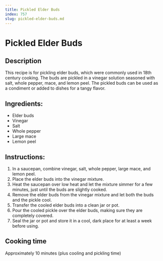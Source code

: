 ```yaml
---
title: Pickled Elder Buds
index: 757
slug: pickled-elder-buds.md
---
```


# Pickled Elder Buds

## Description
This recipe is for pickling elder buds, which were commonly used in 18th century cooking. The buds are pickled in a vinegar solution seasoned with salt, whole pepper, mace, and lemon peel. The pickled buds can be used as a condiment or added to dishes for a tangy flavor.

## Ingredients:
- Elder buds
- Vinegar
- Salt
- Whole pepper
- Large mace
- Lemon peel

## Instructions:
1. In a saucepan, combine vinegar, salt, whole pepper, large mace, and lemon peel.
2. Place the elder buds into the vinegar mixture.
3. Heat the saucepan over low heat and let the mixture simmer for a few minutes, just until the buds are slightly cooked.
4. Remove the elder buds from the vinegar mixture and let both the buds and the pickle cool.
5. Transfer the cooled elder buds into a clean jar or pot.
6. Pour the cooled pickle over the elder buds, making sure they are completely covered.
7. Seal the jar or pot and store it in a cool, dark place for at least a week before using.

## Cooking time
Approximately 10 minutes (plus cooling and pickling time)